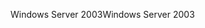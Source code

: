 <span data-ttu-id="516a7-101">Windows Server 2003</span><span class="sxs-lookup"><span data-stu-id="516a7-101">Windows Server 2003</span></span>